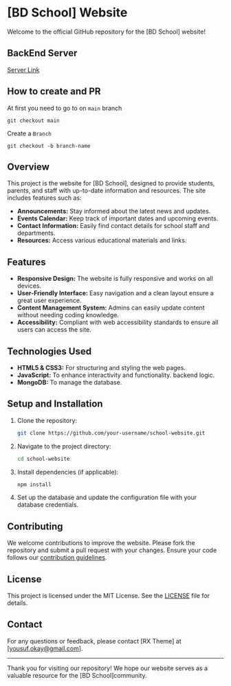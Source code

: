 # [BD School] Website

Welcome to the official GitHub repository for the [BD School] website!

## BackEnd Server

[Server Link ](https://github.com/rxtheme/school-server)

## How to create and PR

At first you need to go to on `main` branch

```
git checkout main
```

Create a `Branch`

```
git checkout -b branch-name
```

## Overview

This project is the website for [BD School], designed to provide students, parents, and staff with up-to-date information and resources. The site includes features such as:

- **Announcements:** Stay informed about the latest news and updates.
- **Events Calendar:** Keep track of important dates and upcoming events.
- **Contact Information:** Easily find contact details for school staff and departments.
- **Resources:** Access various educational materials and links.

## Features

- **Responsive Design:** The website is fully responsive and works on all devices.
- **User-Friendly Interface:** Easy navigation and a clean layout ensure a great user experience.
- **Content Management System:** Admins can easily update content without needing coding knowledge.
- **Accessibility:** Compliant with web accessibility standards to ensure all users can access the site.

## Technologies Used

- **HTML5 & CSS3:** For structuring and styling the web pages.
- **JavaScript:** To enhance interactivity and functionality.
  backend logic.
- **MongoDB:** To manage the database.

## Setup and Installation

1. Clone the repository:
   ```bash
   git clone https://github.com/your-username/school-website.git
   ```
2. Navigate to the project directory:
   ```bash
   cd school-website
   ```
3. Install dependencies (if applicable):
   ```bash
   npm install
   ```
4. Set up the database and update the configuration file with your database credentials.

## Contributing

We welcome contributions to improve the website. Please fork the repository and submit a pull request with your changes. Ensure your code follows our [contribution guidelines](link-to-contribution-guidelines).

## License

This project is licensed under the MIT License. See the [LICENSE](link-to-license) file for details.

## Contact

For any questions or feedback, please contact [RX Theme] at [yousuf.okay@gmail.com].

---

Thank you for visiting our repository! We hope our website serves as a valuable resource for the [BD School]community.
